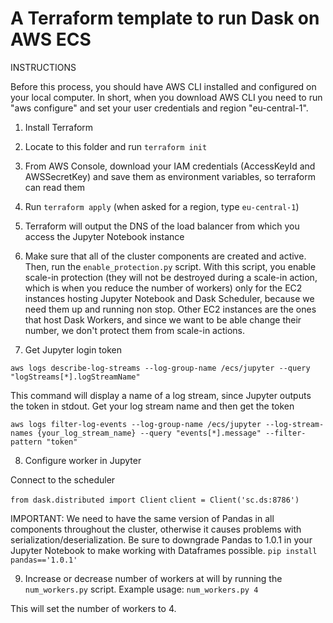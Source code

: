 # A Terraform template to run Dask on AWS ECS

INSTRUCTIONS

Before this process, you should have AWS CLI installed and configured on your local computer. In short, when you download AWS CLI
you need to run "aws configure" and set your user credentials and region "eu-central-1".


1. Install Terraform
2. Locate to this folder and run `terraform init`
3. From AWS Console, download your IAM credentials (AccessKeyId and AWSSecretKey) and save them as environment variables, so terraform can read them 
4. Run `terraform apply` (when asked for a region, type `eu-central-1`)
5. Terraform will output the DNS of the load balancer from which you access the Jupyter Notebook instance
6. Make sure that all of the cluster components are created and active. Then, run the `enable_protection.py` script.
With this script, you enable scale-in protection (they will not be destroyed during a scale-in action, which is when you reduce the number of workers) only for the EC2 instances hosting Jupyter Notebook and Dask Scheduler, because we need them up and running non stop. Other EC2 instances are the ones that host Dask Workers, and since we want
to be able change their number, we don't protect them from scale-in actions.


7. Get Jupyter login token 

`aws logs describe-log-streams --log-group-name /ecs/jupyter --query "logStreams[*].logStreamName"`

This command will display a name of a log stream, since Jupyter outputs the token in stdout. Get your log stream name and then get the token

`aws logs filter-log-events --log-group-name /ecs/jupyter --log-stream-names {your_log_stream_name} --query "events[*].message" --filter-pattern "token"`

8. Configure worker in Jupyter

Connect to the scheduler

`from dask.distributed import Client`
`client = Client('sc.ds:8786')`

IMPORTANT: We need to have the same version of Pandas in all components throughout the cluster, otherwise it causes problems with serialization/deserialization. Be sure to downgrade Pandas to 1.0.1 in your Jupyter Notebook to make working with Dataframes possible.
`pip install pandas=='1.0.1'`




9. Increase or decrease number of workers at will by running the `num_workers.py` script. Example usage:
`num_workers.py 4`

This will set the number of workers to 4.


